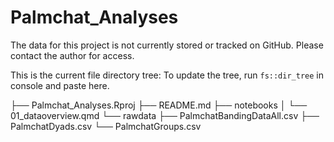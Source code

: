 # Palmchat_Analyses

The data for this project is not currently stored or tracked on GitHub.
Please contact the author for access. 


This is the current file directory tree:
To update the tree, run `fs::dir_tree` in console and paste here.

├── Palmchat_Analyses.Rproj
├── README.md
├── notebooks
│   └── 01_dataoverview.qmd
└── rawdata
    ├── PalmchatBandingDataAll.csv
    ├── PalmchatDyads.csv
    └── PalmchatGroups.csv
